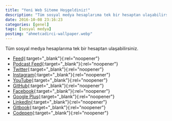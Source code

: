 ```yaml
---
title: "Yeni Web Siteme Hoşgeldiniz!"
description: "Tüm sosyal medya hesaplarıma tek bir hesaptan ulaşabilirsiniz."
date: 2016-10-08 23:16:23
categories: [genel]
tags: [sosyal medya]
postimg: "ahmetcadirci-wallpaper.webp"
---
```


Tüm sosyal medya hesaplarıma tek bir hesaptan ulaşabilirsiniz.

- [Feed](http://feeds.feedburner.com/ahmetcadirci25){:target="_blank"}{:rel="noopener"}
- [Podcast Feed](http://feeds.feedburner.com/ahmetcadirci25-podcast){:target="_blank"}{:rel="noopener"}
- [Twitter](https://ahmetcadirci.com.tr/twitter){:target="_blank"}{:rel="noopener"}
- [Instagram](https://ahmetcadirci.com.tr/instagram){:target="_blank"}{:rel="noopener"}
- [YouTube](https://ahmetcadirci.com.tr/youtube){:target="_blank"}{:rel="noopener"}
- [GitHub](https://ahmetcadirci.com.tr/github){:target="_blank"}{:rel="noopener"}
- [Facebook](https://ahmetcadirci.com.tr/facebook){:target="_blank"}{:rel="noopener"}
- [Google Plus](https://ahmetcadirci.com.tr/googleplus){:target="_blank"}{:rel="noopener"}
- [LinkedIn](https://ahmetcadirci.com.tr/linkedin){:target="_blank"}{:rel="noopener"}
- [Gitbook](https://www.gitbook.com/@ahmetcadirci25){:target="_blank"}{:rel="noopener"}
- [Codepen](https://codepen.io/ahmetcadirci25){:target="_blank"}{:rel="noopener"}
